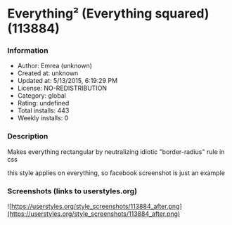 # Everything² (Everything squared) (113884)

### Information
- Author: Emrea (unknown)
- Created at: unknown
- Updated at: 5/13/2015, 6:19:29 PM
- License: NO-REDISTRIBUTION
- Category: global
- Rating: undefined
- Total installs: 443
- Weekly installs: 0


### Description
Makes everything rectangular by neutralizing idiotic "border-radius" rule in css

this style applies on everything, so facebook screenshot is just an example


### Screenshots (links to userstyles.org)
![https://userstyles.org/style_screenshots/113884_after.png](https://userstyles.org/style_screenshots/113884_after.png)


